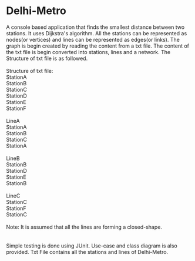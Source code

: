 # Delhi-Metro
A console based application that finds the smallest distance between two stations. It uses Dijkstra's algorithm. All the stations can be represented as nodes(or vertices) and lines can be represented as edges(or links). The graph is begin created by reading the content from a txt file. The content of the txt file is begin converted into stations, lines and a network. The Structure of txt file is as followed. </br>
</br>
Structure of txt file: </br>
StationA</br>
StationB</br>
StationC</br> 
StationD</br>
StationE</br>
StationF</br>
</br>
LineA</br>
StationA</br>
StationB</br>
StationC</br>
StationA</br>
</br>
LineB</br>
StationB</br>
StationD</br>
StationE</br>
StationB</br>
</br>
LineC</br>
StationC</br>
StationF</br>
StationC</br>
</br>
Note: It is assumed that all the lines are forming a closed-shape.</br>
</br>
</br> Simple testing is done using JUnit. Use-case and class diagram is also provided. Txt File contains all the stations and lines of Delhi-Metro.